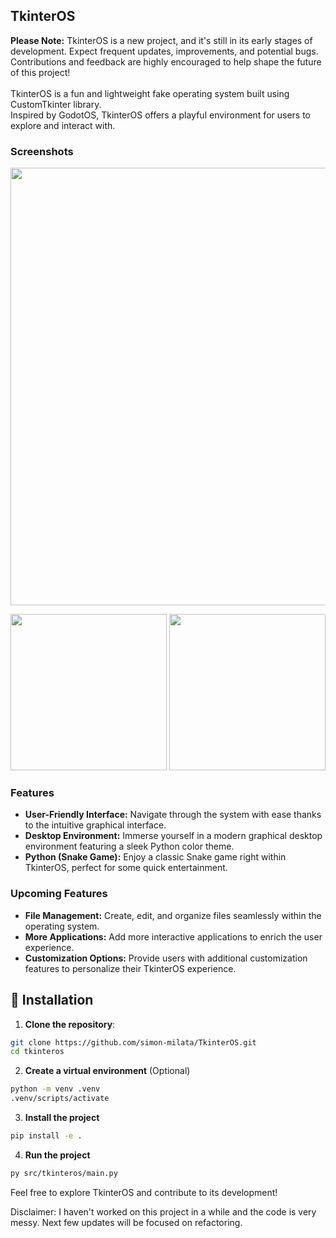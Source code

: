 ## TkinterOS
**Please Note:** TkinterOS is a new project, and it's still in its early stages of development. Expect frequent updates, improvements, and potential bugs. Contributions and feedback are highly encouraged to help shape the future of this project!
<br>
<br>
TkinterOS is a fun and lightweight fake operating system built using CustomTkinter library. 
<br>
Inspired by GodotOS, TkinterOS offers a playful environment for users to explore and interact with.

### Screenshots

<img src="https://github.com/Tamzuu/TkinterOS/assets/10380019/b97056fe-8ff8-47ca-9f87-b81227f95ff1" width="700">
<p float="left">
    <img src="https://github.com/Tamzuu/TkinterOS/assets/10380019/7d624d7f-da08-481b-8c5b-de8bc888265d" width="250">
    <img src="https://github.com/Tamzuu/TkinterOS/assets/10380019/df493b0c-55b4-4a74-9966-430997d429b6" width="250">
</p>

### Features
- **User-Friendly Interface:** Navigate through the system with ease thanks to the intuitive graphical interface.
- **Desktop Environment:** Immerse yourself in a modern graphical desktop environment featuring a sleek Python color theme.
- **Python (Snake Game):** Enjoy a classic Snake game right within TkinterOS, perfect for some quick entertainment.


### Upcoming Features
- **File Management:** Create, edit, and organize files seamlessly within the operating system.
- **More Applications:** Add more interactive applications to enrich the user experience.
- **Customization Options:** Provide users with additional customization features to personalize their TkinterOS experience.

## 🧱 Installation

1. **Clone the repository**:

```bash
git clone https://github.com/simon-milata/TkinterOS.git
cd tkinteros
```
2. **Create a virtual environment** (Optional)
```bash
python -m venv .venv
.venv/scripts/activate
```
3. **Install the project**
```bash
pip install -e .
```
4. **Run the project**
```bash
py src/tkinteros/main.py
```

Feel free to explore TkinterOS and contribute to its development!

Disclaimer: I haven't worked on this project in a while and the code is very messy. Next few updates will be focused on refactoring.
